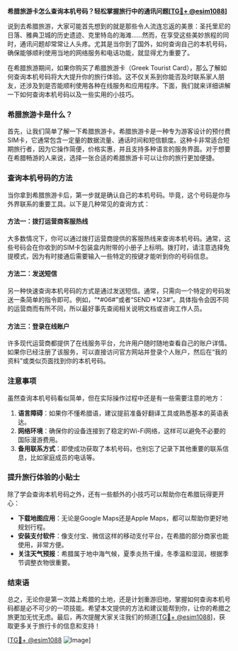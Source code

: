 **希腊旅游卡怎么查询本机号码？轻松掌握旅行中的通讯问题[[TG💪+ @esim1088](https://t.me/s/esim1088)]**

说到去希腊旅游，大家可能首先想到的就是那些令人流连忘返的美景：圣托里尼的日落、雅典卫城的历史遗迹、克里特岛的海滩……然而，在享受这些美妙旅程的同时，通讯问题却常常让人头疼。尤其是当你到了国外，如何查询自己的本机号码，确保能够顺利使用当地的网络服务和电话功能，就显得尤为重要了。

在希腊旅游期间，如果你购买了希腊旅游卡（Greek Tourist Card），那么了解如何查询本机号码将大大提升你的旅行体验。这不仅关系到你能否及时联系家人朋友，还涉及到是否能顺利使用各种在线服务和应用程序。下面，我们就来详细讲解一下如何查询本机号码以及一些实用的小技巧。

### 希腊旅游卡是什么？

首先，让我们简单了解一下希腊旅游卡。希腊旅游卡是一种专为游客设计的预付费SIM卡，它通常包含一定量的数据流量、通话时间和短信额度。这种卡非常适合短期旅行者，因为它操作简便，价格实惠，并且支持多种语言的服务界面。对于想要在希腊畅游的人来说，选择一张合适的希腊旅游卡可以让你的旅行更加便捷。

### 查询本机号码的方法

当你拿到希腊旅游卡后，第一步就是确认自己的本机号码。毕竟，这个号码是你与外界联系的重要工具。以下是几种常见的查询方式：

#### 方法一：拨打运营商客服热线
大多数情况下，你可以通过拨打运营商提供的客服热线来查询本机号码。通常，这些号码会在你收到的SIM卡包装盒内附带的小册子上标明。拨打时，请注意选择免提模式，因为有时接通后需要输入一些特定的按键才能听到你的号码信息。

#### 方法二：发送短信
另一种快速查询本机号码的方式是通过发送短信。通常，只需向一个特定的号码发送一条简单的指令即可。例如，“*#06#”或者“SEND *123#”。具体指令会因不同的运营商而有所不同，所以最好事先查阅相关说明文档或咨询工作人员。

#### 方法三：登录在线账户
许多现代运营商都提供了在线服务平台，允许用户随时随地查看自己的账户详情。如果你已经注册了该服务，可以直接访问官方网站并登录个人账户，然后在“我的资料”或类似页面找到你的本机号码。

### 注意事项

虽然查询本机号码看似简单，但在实际操作过程中还是有一些需要注意的地方：

1. **语言障碍**：如果你不懂希腊语，建议提前准备好翻译工具或熟悉基本的英语表达。
2. **网络环境**：确保你的设备连接到了稳定的Wi-Fi网络，这样可以避免不必要的国际漫游费用。
3. **备用联系方式**：即使成功获取了本机号码，也别忘了记录下其他重要的联系信息，比如家庭成员的电话等。

### 提升旅行体验的小贴士

除了学会查询本机号码之外，还有一些额外的小技巧可以帮助你在希腊玩得更开心：

- **下载地图应用**：无论是Google Maps还是Apple Maps，都可以帮助你更好地规划行程。
- **安装支付软件**：像支付宝、微信这样的移动支付平台，在希腊的部分商家也能使用，非常方便。
- **关注天气预报**：希腊属于地中海气候，夏季炎热干燥，冬季温和湿润，根据季节调整衣物很重要。

### 结束语

总之，无论你是第一次踏上希腊的土地，还是计划重游旧地，掌握如何查询本机号码都是必不可少的一项技能。希望本文提供的方法和建议能帮到你，让你的希腊之旅更加无忧无虑。最后，再次提醒大家关注我们的频道[[TG💪+ @esim1088](https://t.me/s/esim1088)]，获取更多关于旅行卡的信息和支持！

[[TG💪+ @esim1088](https://t.me/s/esim1088) ![Image](https://i.postimg.cc/4NQfJmqS/Snipaste-2025-05-13-00-14-12.png)]